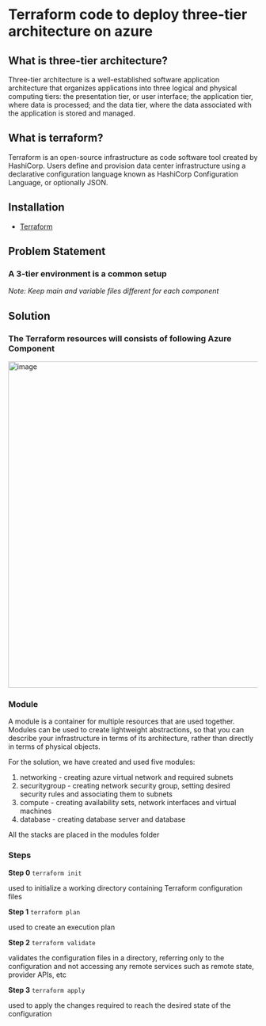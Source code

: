 # Terraform code to deploy three-tier architecture on azure

## What is three-tier architecture?
Three-tier architecture is a well-established software application architecture that organizes applications into three logical and physical computing tiers: the presentation tier, or user interface; the application tier, where data is processed; and the data tier, where the data associated with the application is stored and managed.

## What is terraform?
Terraform is an open-source infrastructure as code software tool created by HashiCorp. Users define and provision data center infrastructure using a declarative configuration language known as HashiCorp Configuration Language, or optionally JSON.

## Installation
- [Terraform](https://www.terraform.io/downloads.html)

## Problem Statement

### A 3-tier environment is a common setup

_Note: Keep main and variable files different for each component_

## Solution

### The Terraform resources will consists of following Azure Component

<img width="660" alt="image" src="https://user-images.githubusercontent.com/51155706/215305150-5fe786a5-4e5e-4c0f-8a49-7051391f91af.png">

### Module

A module is a container for multiple resources that are used together. Modules can be used to create lightweight abstractions, so that you can describe your infrastructure in terms of its architecture, rather than directly in terms of physical objects.

For the solution, we have created and used five modules:
1. networking - creating azure virtual network and required subnets
2. securitygroup - creating network security group, setting desired security rules and associating them to subnets
3. compute - creating availability sets, network interfaces and virtual machines
4. database - creating database server and database

All the stacks are placed in the modules folder

### Steps

**Step 0** `terraform init`

used to initialize a working directory containing Terraform configuration files

**Step 1** `terraform plan`

used to create an execution plan

**Step 2** `terraform validate`

validates the configuration files in a directory, referring only to the configuration and not accessing any remote services such as remote state, provider APIs, etc

**Step 3** `terraform apply`

used to apply the changes required to reach the desired state of the configuration
